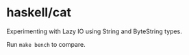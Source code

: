 # haskell/cat

Experimenting with Lazy IO using String and ByteString types.

Run `make bench` to compare.
